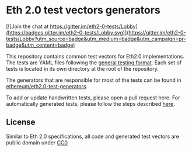 # Eth 2.0 test vectors generators

[![Join the chat at https://gitter.im/eth2-0-tests/Lobby](https://badges.gitter.im/eth2-0-tests/Lobby.svg)](https://gitter.im/eth2-0-tests/Lobby?utm_source=badge&utm_medium=badge&utm_campaign=pr-badge&utm_content=badge)

This repository contains common test vectors for Eth2.0 implementations. The tests are YAML files following the [general testing format](https://github.com/ethereum/eth2.0-specs/blob/master/specs/test-format.md). Each set of tests is located in its own directory at the root of the repository.

The generators that are responsible for most of the tests can be found in [ethereum/eth2.0-test-generators](https://github.com/ethereum/eth2.0-test-generators).

To add or update handwritten tests, please open a pull request here. For automatically generated tests, please follow the steps described [here](https://github.com/ethereum/eth2.0-test-generators).


## License

Similar to Eth 2.0 specifications, all code and generated test vectors
are public domain under [CC0](https://creativecommons.org/publicdomain/zero/1.0/)
